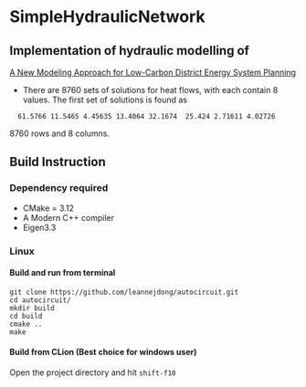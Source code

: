 # SimpleHydraulicNetwork

## Implementation of hydraulic modelling of 
[A New Modeling Approach for Low-Carbon District Energy System Planning](https://www.mdpi.com/1996-1073/14/5/1383)

* There are 8760 sets of solutions for heat flows, with each contain 8 values. The first set of solutions is found as
```
  61.5766 11.5465 4.45635 13.4064 32.1674  25.424 2.71611 4.02726
```
8760 rows and 8 columns.

## Build Instruction

### Dependency required

- CMake = 3.12
- A Modern C++ compiler
- Eigen3.3

### Linux

#### Build and run from terminal
```
git clone https://github.com/leannejdong/autocircuit.git
cd autocircuit/
mkdir build
cd build
cmake ..
make
```

#### Build from CLion (Best choice for windows user)

Open the project directory and hit `shift-f10`